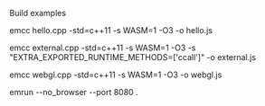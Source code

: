 Build examples

emcc hello.cpp -std=c++11 -s WASM=1 -O3 -o hello.js

emcc external.cpp -std=c++11 -s WASM=1 -O3 -s "EXTRA_EXPORTED_RUNTIME_METHODS=['ccall']" -o external.js

emcc webgl.cpp -std=c++11 -s WASM=1 -O3 -o webgl.js

emrun --no_browser --port 8080 .
